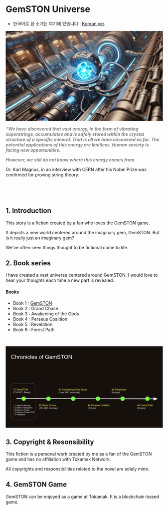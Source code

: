 # GemSTON Universe


* 한국어로 된 소개는 여기에 있습니다 : [Korean ver](readme_ko.md).

![alt text](gemston_engine.png)

<sapn style="color:grey">**_“We have discovered that vast energy, in the form of vibrating superstrings, accumulates and is safely stored within the crystal structure of a specific mineral. That is all we have uncovered so far. The potential applications of this energy are limitless. Human society is facing new opportunities._**<span><br>

<sapn style="color:grey">**_However, we still do not know where this energy comes from._**<span><br>

Dr. Karl Magnus, in an interview with CERN after his Nobel Prize was confirmed for proving string theory.

<br><br><br>

## 1. Introduction


This story is a fiction created by a fan who loves the GemSTON game.<br>

It depicts a new world centered around the imaginary gem, GemSTON. But is it really just an imaginary gem?<br>

We've often seen things thought to be fictional come to life.<br>

## 2. Book series
I have created a vast universe centered around GemSTON. I would love to hear your thoughts each time a new part is revealed. <br>


#### Books
* Book 1 : [GemSTON](/storymap/storymap.md)
* Book 2 : Grand Chase
* Book 3 : Awakening of the Gods
* Book 4 : Perseus Coalition
* Book 5 : Revelation
* Book 6 : Forest Path
<br>

![alt text](chronicles.png)

## 3. Copyright & Resonsibility
This fiction is a personal work created by me as a fan of the GemSTON game and has no affiliation with Tokamak Network.<br>

All copyrights and responsibilities related to the novel are solely mine.<br>

## 4. GemSTON Game
GemSTON can be enjoyed as a game at Tokamak. It is a blockchain-based game.<br>